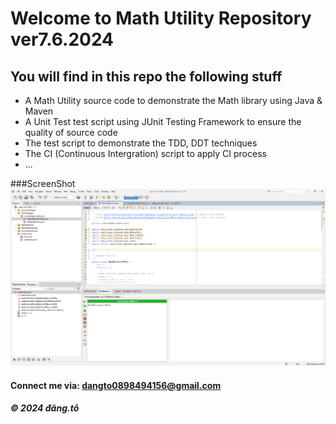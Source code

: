 # Welcome to Math Utility Repository ver7.6.2024

## You will find in this repo the following stuff

* A Math Utility source code to demonstrate the Math library using Java & Maven
* A Unit Test test script using JUnit Testing Framework to ensure the quality of source code
* The test script to demonstrate the TDD, DDT techniques
* The CI (Continuous Intergration) script to apply CI process
* ...

###ScreenShot
![Source code and Unit Test](https://github.com/dangto439/math-util-1808/blob/main/Screenshots/Screenshot%202024-06-07%20100730.png)

#### Connect me via: dangto0898494156@gmail.com

##### &#169; 2024 đăng.tô
